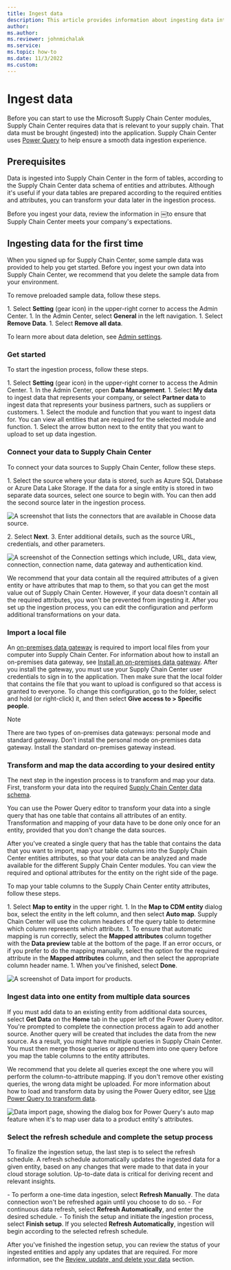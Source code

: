 ```yaml
---
title: Ingest data
description: This article provides information about ingesting data into Microsoft Supply Chain Center
author: 
ms.author: 
ms.reviewer: johnmichalak
ms.service: 
ms.topic: how-to
ms.date: 11/3/2022
ms.custom:
---
```


# Ingest data

Before you can start to use the Microsoft Supply Chain Center modules, Supply Chain Center requires data that is relevant to your supply chain. That data must be brought (ingested) into the application. Supply Chain Center uses [Power Query](/power-query/power-query-what-is-power-query) to help ensure a smooth data ingestion experience.

## Prerequisites

Data is ingested into Supply Chain Center in the form of tables, according to the Supply Chain Center data schema of entities and attributes. Although it's useful if your data tables are prepared according to the required entities and attributes, you can transform your data later in the ingestion process.

Before you ingest your data, review the information in ￼to ensure that Supply Chain Center meets your company's expectations.

## Ingesting data for the first time

When you signed up for Supply Chain Center, some sample data was provided to help you get started. Before you ingest your own data into Supply Chain Center, we recommend that you delete the sample data from your environment.

To remove preloaded sample data, follow these steps.

1. Select **Setting** (gear icon) in the upper-right corner to access the Admin Center.
1. In the Admin Center, select **General** in the left navigation.
1. Select **Remove Data**.
1. Select **Remove all data**.

To learn more about data deletion, see [Admin settings](/administer/admin_settings.md).

### Get started

To start the ingestion process, follow these steps.

1. Select **Setting** (gear icon) in the upper-right corner to access the Admin Center.
1. In the Admin Center, open **Data Management**.
1. Select **My data** to ingest data that represents your company, or select **Partner data** to ingest data that represents your business partners, such as suppliers or customers.
1. Select the module and function that you want to ingest data for. You can view all entities that are required for the selected module and function.
1. Select the arrow button next to the entity that you want to upload to set up data ingestion.

### Connect your data to Supply Chain Center

To connect your data sources to Supply Chain Center, follow these steps.

1. Select the source where your data is stored, such as Azure SQL Database or Azure Data Lake Storage. If the data for a single entity is stored in two separate data sources, select one source to begin with. You can then add the second source later in the ingestion process.

![A screenshot that lists the connectors that are available in Choose data source.](//:0)

2. Select **Next**.
3. Enter additional details, such as the source URL, credentials, and other parameters.

![A screenshot of the Connection settings which include, URL, data view, connection, connection name, data gateway and authentication kind.](//:0)

We recommend that your data contain all the required attributes of a given entity or have attributes that map to them, so that you can get the most value out of Supply Chain Center. However, if your data doesn't contain all the required attributes, you won't be prevented from ingesting it. After you set up the ingestion process, you can edit the configuration and perform additional transformations on your data.

### Import a local file

An [on-premises data gateway](/data-integration/gateway/service-gateway-onprem) is required to import local files from your computer into Supply Chain Center. For information about how to install an on-premises data gateway, see [Install an on-premises data gateway](/data-integration/gateway/service-gateway-install). After you install the gateway, you must use your Supply Chain Center user credentials to sign in to the application. Then make sure that the local folder that contains the file that you want to upload is configured so that access is granted to everyone. To change this configuration, go to the folder, select and hold (or right-click) it, and then select **Give access to > Specific people**.

>[!Note]
> There are two types of on-premises data gateways: personal mode and standard gateway. Don't install the personal mode on-premises data gateway. Install the standard on-premises gateway instead.

### Transform and map the data according to your desired entity

The next step in the ingestion process is to transform and map your data. First, transform your data into the required [Supply Chain Center data schema](data_schema.md).

You can use the Power Query editor to transform your data into a single query that has one table that contains all attributes of an entity. Transformation and mapping of your data have to be done only once for an entity, provided that you don't change the data sources.

After you've created a single query that has the table that contains the data that you want to import, map your table columns into the Supply Chain Center entities attributes, so that your data can be analyzed and made available for the different Supply Chain Center modules. You can view the required and optional attributes for the entity on the right side of the page.

To map your table columns to the Supply Chain Center entity attributes, follow these steps.

1. Select **Map to entity** in the upper right.
1. In the **Map to CDM entity** dialog box, select the entity in the left column, and then select **Auto map**. Supply Chain Center will use the column headers of the query table to determine which column represents which attribute.
1. To ensure that automatic mapping is run correctly, select the **Mapped attributes** column together with the **Data preview** table at the bottom of the page. If an error occurs, or if you prefer to do the mapping manually, select the option for the required attribute in the **Mapped attributes** column, and then select the appropriate column header name.
1. When you've finished, select **Done**.

![A screenshot of Data import for products.](//:0)

### Ingest data into one entity from multiple data sources

If you must add data to an existing entity from additional data sources, select **Get Data** on the **Home** tab in the upper left of the Power Query editor. You're prompted to complete the connection process again to add another source. Another query will be created that includes the data from the new source. As a result, you might have multiple queries in Supply Chain Center. You must then merge those queries or append them into one query before you map the table columns to the entity attributes.

We recommend that you delete all queries except the one where you will perform the column-to-attribute mapping. If you don't remove other existing queries, the wrong data might be uploaded. For more information about how to load and transform data by using the Power Query editor, see [Use Power Query to transform data](/power-query/power-query-ui).

![Data import page, showing the dialog box for Power Query's auto map feature when it's to map user data to a product entity's attributes.](//:0)

### Select the refresh schedule and complete the setup process

To finalize the ingestion setup, the last step is to select the refresh schedule. A refresh schedule automatically updates the ingested data for a given entity, based on any changes that were made to that data in your cloud storage solution. Up-to-date data is critical for deriving recent and relevant insights.

- To perform a one-time data ingestion, select **Refresh Manually**. The data connection won't be refreshed again until you choose to do so.
- For continuous data refresh, select **Refresh Automatically**, and enter the desired schedule.
- To finish the setup and initiate the ingestion process, select **Finish setup**. If you selected **Refresh Automatically**, ingestion will begin according to the selected refresh schedule.


After you've finished the ingestion setup, you can review the status of your ingested entities and apply any updates that are required. For more information, see the [Review, update, and delete your data](review_updat_delete_data.md) section.
